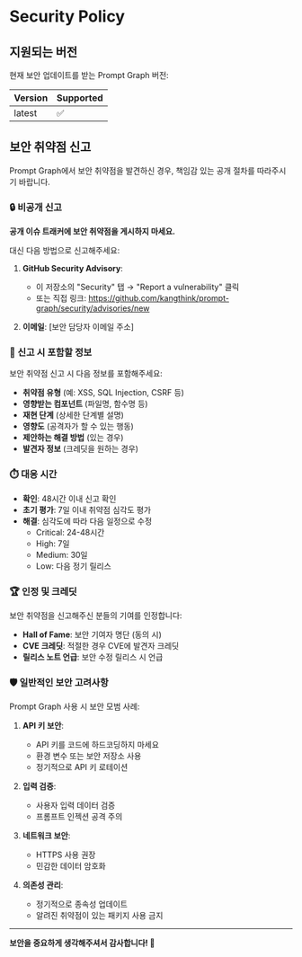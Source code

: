 # Security Policy

## 지원되는 버전

현재 보안 업데이트를 받는 Prompt Graph 버전:

| Version | Supported          |
| ------- | ------------------ |
| latest  | :white_check_mark: |

## 보안 취약점 신고

Prompt Graph에서 보안 취약점을 발견하신 경우, 책임감 있는 공개 절차를 따라주시기 바랍니다.

### 🔒 비공개 신고

**공개 이슈 트래커에 보안 취약점을 게시하지 마세요.**

대신 다음 방법으로 신고해주세요:

1. **GitHub Security Advisory**: 
   - 이 저장소의 "Security" 탭 → "Report a vulnerability" 클릭
   - 또는 직접 링크: https://github.com/kangthink/prompt-graph/security/advisories/new

2. **이메일**: [보안 담당자 이메일 주소]

### 📝 신고 시 포함할 정보

보안 취약점 신고 시 다음 정보를 포함해주세요:

- **취약점 유형** (예: XSS, SQL Injection, CSRF 등)
- **영향받는 컴포넌트** (파일명, 함수명 등)
- **재현 단계** (상세한 단계별 설명)
- **영향도** (공격자가 할 수 있는 행동)
- **제안하는 해결 방법** (있는 경우)
- **발견자 정보** (크레딧을 원하는 경우)

### ⏱️ 대응 시간

- **확인**: 48시간 이내 신고 확인
- **초기 평가**: 7일 이내 취약점 심각도 평가
- **해결**: 심각도에 따라 다음 일정으로 수정
  - Critical: 24-48시간
  - High: 7일
  - Medium: 30일
  - Low: 다음 정기 릴리스

### 🏆 인정 및 크레딧

보안 취약점을 신고해주신 분들의 기여를 인정합니다:

- **Hall of Fame**: 보안 기여자 명단 (동의 시)
- **CVE 크레딧**: 적절한 경우 CVE에 발견자 크레딧
- **릴리스 노트 언급**: 보안 수정 릴리스 시 언급

### 🛡️ 일반적인 보안 고려사항

Prompt Graph 사용 시 보안 모범 사례:

1. **API 키 보안**:
   - API 키를 코드에 하드코딩하지 마세요
   - 환경 변수 또는 보안 저장소 사용
   - 정기적으로 API 키 로테이션

2. **입력 검증**:
   - 사용자 입력 데이터 검증
   - 프롬프트 인젝션 공격 주의

3. **네트워크 보안**:
   - HTTPS 사용 권장
   - 민감한 데이터 암호화

4. **의존성 관리**:
   - 정기적으로 종속성 업데이트
   - 알려진 취약점이 있는 패키지 사용 금지

---

**보안을 중요하게 생각해주셔서 감사합니다! 🙏** 